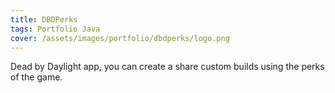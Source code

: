 ```yaml
---
title: DBDPerks 
tags: Portfolio Java
cover: /assets/images/portfolio/dbdperks/logo.png
---
```


Dead by Daylight app, you can create a share custom builds using the perks of the game.

<!--more-->  

